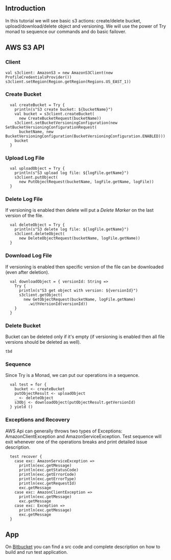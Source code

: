 ## Introduction
In this tutorial we will see basic s3 actions: create/delete bucket, upload/download/delete object and versioning.
We will use the power of Try monad to sequence our commands and do basic failover.

## AWS S3 API

### Client
```
val s3client: AmazonS3 = new AmazonS3Client(new ProfileCredentialsProvider())
s3client.setRegion(Region.getRegion(Regions.US_EAST_1))
```

### Create Bucket
 
```
  val createBucket = Try {
    println(s"S3 create bucket: ${bucketName}")
    val bucket = s3client.createBucket(
      new CreateBucketRequest(bucketName))
    s3client.setBucketVersioningConfiguration(new SetBucketVersioningConfigurationRequest(
      bucketName, new BucketVersioningConfiguration(BucketVersioningConfiguration.ENABLED)))
    bucket
  }
```

### Upload Log File

```
  val uploadObject = Try {
    println(s"S3 upload log file: ${logFile.getName}")
    s3client.putObject(
      new PutObjectRequest(bucketName, logFile.getName, logFile))
  }
```

### Delete Log File

If versioning is enabled then delete will put a *Delete Marker* on the last version of the file.
```
  val deleteObject = Try {
    println(s"S3 delete log file: ${logFile.getName}")
    s3client.deleteObject(
      new DeleteObjectRequest(bucketName, logFile.getName))
  }
```

### Download Log File

If versioning is enabled then specific version of the file can be downloaded (even after deletion).
```
  val downloadObject = { versionId: String =>
    Try {
      println(s"S3 get object with version: ${versionId}")
      s3client.getObject(
        new GetObjectRequest(bucketName, logFile.getName)
          .withVersionId(versionId))
    }
  }
```

### Delete Bucket

Bucket can be deleted only if it's empty (if versioning is enabled then all file versions should be deleted as well).
```
tbd
```

### Sequence

Since Try is a Monad, we can put our operations in a sequence.
```
  val test = for {
    bucket <- createBucket
    putObjectResult <- uploadObject
    _ <- deleteObject
    s3Obj <- downloadObject(putObjectResult.getVersionId)
  } yield ()
```

### Exceptions and Recovery
AWS Api can generally throws two types of Exceptions: AmazonClientException and AmazonServiceException.
Test sequence will exit whenever one of the operations breaks and print detailed issue description.

```
  test recover {
    case exc: AmazonServiceException =>
      println(exc.getMessage)
      println(exc.getStatusCode)
      println(exc.getErrorCode)
      println(exc.getErrorType)
      println(exc.getRequestId)
      exc.getMessage
    case exc: AmazonClientException =>
      println(exc.getMessage)
      exc.getMessage
    case exc: Exception =>
      println(exc.getMessage)
      exc.getMessage
  }
```

## App

On [Bitbucket](https://bitbucket.org/yuriy_susuk/s3/overview) you can find a src code and complete description on how to build and run test application.